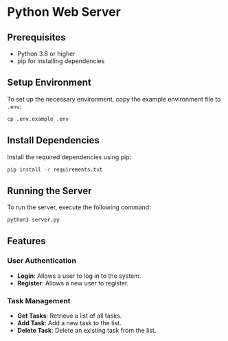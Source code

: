 # Python Web Server

## Prerequisites

- Python 3.8 or higher
- pip for installing dependencies


## Setup Environment

To set up the necessary environment, copy the example environment file to `.env`:
```bash
cp .env.example .env
```

## Install Dependencies

Install the required dependencies using pip:
```bash
pip install -r requirements.txt
```

## Running the Server

To run the server, execute the following command:
```bash
python3 server.py
```


## Features

### User Authentication

- **Login**: Allows a user to log in to the system.
- **Register**: Allows a new user to register.

### Task Management

- **Get Tasks**: Retrieve a list of all tasks.
- **Add Task**: Add a new task to the list.
- **Delete Task**: Delete an existing task from the list.
